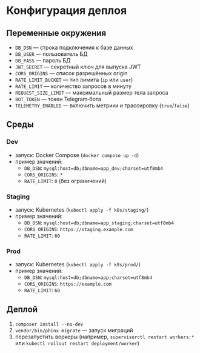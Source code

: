 # Конфигурация деплоя

## Переменные окружения
- `DB_DSN` — строка подключения к базе данных
- `DB_USER` — пользователь БД
- `DB_PASS` — пароль БД
- `JWT_SECRET` — секретный ключ для выпуска JWT
- `CORS_ORIGINS` — список разрешённых origin
- `RATE_LIMIT_BUCKET` — тип лимита (`ip` или `user`)
- `RATE_LIMIT` — количество запросов в минуту
- `REQUEST_SIZE_LIMIT` — максимальный размер тела запроса
- `BOT_TOKEN` — токен Telegram‑бота
- `TELEMETRY_ENABLED` — включить метрики и трассировку (`true`/`false`)

## Среды

### Dev
- запуск: Docker Compose (`docker compose up -d`)
- пример значений:
  - `DB_DSN`: `mysql:host=db;dbname=app_dev;charset=utf8mb4`
  - `CORS_ORIGINS`: `*`
  - `RATE_LIMIT`: `0` (без ограничений)

### Staging
- запуск: Kubernetes (`kubectl apply -f k8s/staging/`)
- пример значений:
  - `DB_DSN`: `mysql:host=db;dbname=app_staging;charset=utf8mb4`
  - `CORS_ORIGINS`: `https://staging.example.com`
  - `RATE_LIMIT`: `60`

### Prod
- запуск: Kubernetes (`kubectl apply -f k8s/prod/`)
- пример значений:
  - `DB_DSN`: `mysql:host=db;dbname=app;charset=utf8mb4`
  - `CORS_ORIGINS`: `https://example.com`
  - `RATE_LIMIT`: `60`

## Деплой
1. `composer install --no-dev`
2. `vendor/bin/phinx migrate` — запуск миграций
3. перезапустить воркеры (например, `supervisorctl restart workers:*` или `kubectl rollout restart deployment/worker`)
